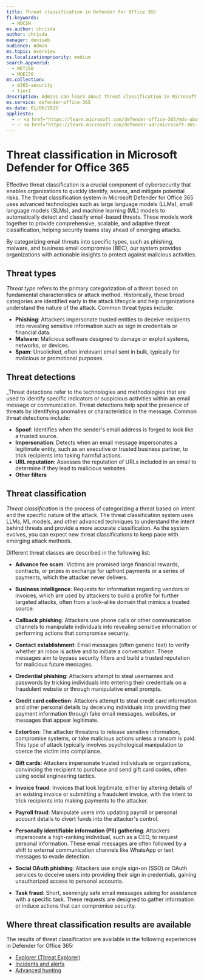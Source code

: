 ```yaml
---
title: Threat classification in Defender for Office 365
f1.keywords:
  - NOCSH
ms.author: chrisda
author: chrisda
manager: deniseb
audience: Admin
ms.topic: overview
ms.localizationpriority: medium
search.appverid:
  - MET150
  - MOE150
ms.collection:
  - m365-security
  - tier1
description: Admins can learn about threat classification in Microsoft Defender for Office 365.
ms.service: defender-office-365
ms.date: 01/06/2025
appliesto:
  - ✅ <a href="https://learn.microsoft.com/defender-office-365/mdo-about#defender-for-office-365-plan-1-vs-plan-2-cheat-sheet" target="_blank">Microsoft Defender for Office 365 Plan 1 and Plan 2</a>
  - ✅ <a href="https://learn.microsoft.com/defender-xdr/microsoft-365-defender" target="_blank">Microsoft Defender XDR</a>
---
```


# Threat classification in Microsoft Defender for Office 365

Effective threat classification is a crucial component of cybersecurity that enables organizations to quickly identify, assess, and mitigate potential risks. The threat classification system in Microsoft Defender for Office 365 uses advanced technologies such as large language models (LLMs), small language models (SLMs), and machine learning (ML) models to automatically detect and classify email-based threats. These models work together to provide comprehensive, scalable, and adaptive threat classification, helping security teams stay ahead of emerging attacks.

By categorizing email threats into specific types, such as phishing, malware, and business email compromise (BEC), our system provides organizations with actionable insights to protect against malicious activities.

## Threat types

_Threat type_ refers to the primary categorization of a threat based on fundamental characteristics or attack method. Historically, these broad categories are identified early in the attack lifecycle and help organizations understand the nature of the attack. Common threat types include:

- **Phishing**: Attackers impersonate trusted entities to deceive recipients into revealing sensitive information such as sign in credentials or financial data.
- **Malware**: Malicious software designed to damage or exploit systems, networks, or devices.
- **Spam**: Unsolicited, often irrelevant email sent in bulk, typically for malicious or promotional purposes.

## Threat detections

_Threat detections refer to the technologies and methodologies that are used to identify specific indicators or suspicious activities within an email message or communication. Threat detections help spot the presence of threats by identifying anomalies or characteristics in the message. Common threat detections include:

- **Spoof**: Identifies when the sender's email address is forged to look like a trusted source.
- **Impersonation**: Detects when an email message impersonates a legitimate entity, such as an executive or trusted business partner, to trick recipients into taking harmful actions.
- **URL reputation**: Assesses the reputation of URLs included in an email to determine if they lead to malicious websites.
- **Other filters**

## Threat classification

_Threat classification_ is the process of categorizing a threat based on intent and the specific nature of the attack. The threat classification system uses LLMs, ML models, and other advanced techniques to understand the intent behind threats and provide a more accurate classification. As the system evolves, you can expect new threat classifications to keep pace with emerging attack methods.

Different threat classes are described in the following list:

- **Advance fee scam**: Victims are promised large financial rewards, contracts, or prizes in exchange for upfront payments or a series of payments, which the attacker never delivers.

- **Business intelligence**: Requests for information regarding vendors or invoices, which are used by attackers to build a profile for further targeted attacks, often from a look-alike domain that mimics a trusted source.

- **Callback phishing**: Attackers use phone calls or other communication channels to manipulate individuals into revealing sensitive information or performing actions that compromise security.

- **Contact establishment**: Email messages (often generic text) to verify whether an inbox is active and to initiate a conversation. These messages aim to bypass security filters and build a trusted reputation for malicious future messages.

- **Credential phishing**: Attackers attempt to steal usernames and passwords by tricking individuals into entering their credentials on a fraudulent website or through manipulative email prompts.

- **Credit card collection**: Attackers attempt to steal credit card information and other personal details by deceiving individuals into providing their payment information through fake email messages, websites, or messages that appear legitimate.

- **Extortion**: The attacker threatens to release sensitive information, compromise systems, or take malicious actions unless a ransom is paid. This type of attack typically involves psychological manipulation to coerce the victim into compliance.

- **Gift cards**: Attackers impersonate trusted individuals or organizations, convincing the recipient to purchase and send gift card codes, often using social engineering tactics.

- **Invoice fraud**: Invoices that look legitimate, either by altering details of an existing invoice or submitting a fraudulent invoice, with the intent to trick recipients into making payments to the attacker.

- **Payroll fraud**: Manipulate users into updating payroll or personal account details to divert funds into the attacker's control.

- **Personally identifiable information (PII) gathering**: Attackers impersonate a high-ranking individual, such as a CEO, to request personal information. These email messages are often followed by a shift to external communication channels like WhatsApp or text messages to evade detection.

- **Social OAuth phishing**: Attackers use single sign-on (SSO) or OAuth services to deceive users into providing their sign in credentials, gaining unauthorized access to personal accounts.

- **Task fraud**: Short, seemingly safe email messages asking for assistance with a specific task. These requests are designed to gather information or induce actions that can compromise security.

## Where threat classification results are available

The results of threat classification are available in the following experiences in Defender for Office 365:

- [Explorer (Threat Explorer)](threat-explorer-real-time-detections-about.md)
- [Incidents and alerts](mdo-sec-ops-manage-incidents-and-alerts.md)
- [Advanced hunting](/defender-xdr/advanced-hunting-overview)
